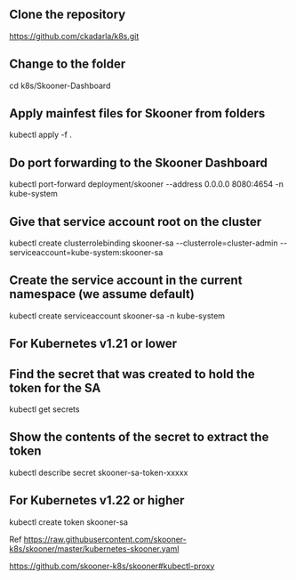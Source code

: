 ## Clone the repository 

https://github.com/ckadarla/k8s.git

## Change to the folder
cd k8s/Skooner-Dashboard

## Apply mainfest files for Skooner from folders 

kubectl apply -f .

## Do port forwarding to the Skooner Dashboard

kubectl port-forward deployment/skooner --address 0.0.0.0 8080:4654 -n kube-system
 
## Give that service account root on the cluster
kubectl create clusterrolebinding skooner-sa --clusterrole=cluster-admin --serviceaccount=kube-system:skooner-sa

## Create the service account in the current namespace (we assume default)
kubectl create serviceaccount skooner-sa -n kube-system

## For Kubernetes v1.21 or lower
## Find the secret that was created to hold the token for the SA
kubectl get secrets

## Show the contents of the secret to extract the token
kubectl describe secret skooner-sa-token-xxxxx

## For Kubernetes v1.22 or higher
kubectl create token skooner-sa


Ref https://raw.githubusercontent.com/skooner-k8s/skooner/master/kubernetes-skooner.yaml

https://github.com/skooner-k8s/skooner#kubectl-proxy
 
